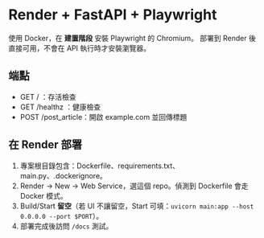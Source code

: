 # Render + FastAPI + Playwright

使用 Docker，在 **建置階段** 安裝 Playwright 的 Chromium。
部署到 Render 後直接可用，不會在 API 執行時才安裝瀏覽器。

## 端點
- GET /          ：存活檢查
- GET /healthz   ：健康檢查
- POST /post_article：開啟 example.com 並回傳標題

## 在 Render 部署
1. 專案根目錄包含：Dockerfile、requirements.txt、main.py、.dockerignore。
2. Render → New → Web Service，選這個 repo。偵測到 Dockerfile 會走 Docker 模式。
3. Build/Start **留空**（若 UI 不讓留空，Start 可填：`uvicorn main:app --host 0.0.0.0 --port $PORT`）。
4. 部署完成後訪問 `/docs` 測試。
